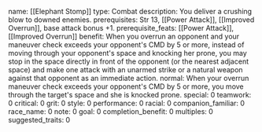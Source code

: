 name: [[Elephant Stomp]]
type: Combat
description: You deliver a crushing blow to downed enemies.
prerequisites: Str 13, [[Power Attack]], [[Improved Overrun]], base attack bonus +1.
prerequisite_feats: [[Power Attack]], [[Improved Overrun]]
benefit: When you overrun an opponent and your maneuver check exceeds your opponent's CMD by 5 or more, instead of moving through your opponent's space and knocking her prone, you may stop in the space directly in front of the opponent (or the nearest adjacent space) and make one attack with an unarmed strike or a natural weapon against that opponent as an immediate action.
normal: When your overrun maneuver check exceeds your opponent's CMD by 5 or more, you move through the target's space and she is knocked prone.
special: 0
teamwork: 0
critical: 0
grit: 0
style: 0
performance: 0
racial: 0
companion_familiar: 0
race_name: 0
note: 0
goal: 0
completion_benefit: 0
multiples: 0
suggested_traits: 0
